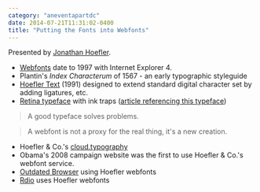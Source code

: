 ```yaml
---
category: "aneventapartdc"
date: 2014-07-21T11:31:02-0400
title: "Putting the Fonts into Webfonts"
---
```


Presented by [Jonathan Hoefler](http://www.typography.com/).

- [Webfonts](http://en.wikipedia.org/wiki/Webfonts) date to 1997 with Internet Explorer 4.
- Plantin's _Index Characterum_ of 1567 - an early typographic styleguide
- [Hoefler Text](http://en.wikipedia.org/wiki/Hoefler_Text) (1991) designed to extend standard digital character set by adding ligatures, etc.
- [Retina typeface](http://designarchives.aiga.org/#/entries/%2Bid%3A440/_/detail/relevance/asc/0/7/440/retina-typeface-family/1) with ink traps ([article referencing this typeface](http://designmind.frogdesign.com/blog/calculated-errors-the-ink-trap.html))

> A good typeface solves problems.

> A webfont is not a proxy for the real thing, it's a new creation.

- Hoefler & Co.'s [cloud.typography](http://www.typography.com/cloud/welcome/)
- Obama's 2008 campaign website was the first to use Hoefler & Co.'s webfont service.
- [Outdated Browser](http://outdatedbrowser.com/) using Hoefler webfonts
- [Rdio](http://www.rdio.com/) uses Hoefler webfonts
